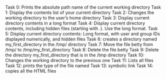 Task 0: Prints the absolute path name of the current working directory
Task 1: Display the contents list of your current directory
Task 2: Changes the working directory to the user’s home directory
Task 3: Display current directory contents in a long format
Task 4: Display current directory contents, including hidden files (starting with .). Use the long format.
Task 5: Display current directory contents: Long format, with user and group IDs displayed numerically, and hidden files
Task 6: creates a directory named my_first_directory in the /tmp/ directory
Task 7: Move the file betty from /tmp/ to /tmp/my_first_directory
Task 8: Delete the file betty
Task 9: Delete the directory my_first_directory that is in the /tmp directory
Task 10: Changes the working directory to the previous one
Task 11: Lists all files
Task 12: prints the type of the file named 
Task 13: symbolic link
Task 14: copies all the HTML files 
 
